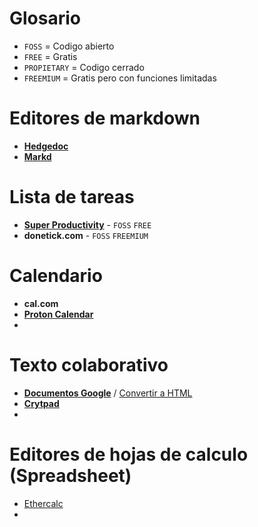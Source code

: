 # Glosario
- `FOSS` = Codigo abierto
- `FREE` = Gratis
- `PROPIETARY` = Codigo cerrado
- `FREEMIUM` = Gratis pero con funciones limitadas
# Editores de markdown
- [**Hedgedoc**](https://hedgedoc.org/)
- [**Markd**](https://markd.it/)
# Lista de tareas
- [**Super Productivity**](https://super-productivity.com/) - `FOSS` `FREE`
- **donetick.com** - `FOSS` `FREEMIUM`

# Calendario
- **cal.com**
- **[Proton Calendar](https://proton.me/calendar)**
- 

# Texto colaborativo
- [**Documentos Google**](https://workspace.google.com/products/docs/) / [Convertir a HTML](https://github.com/evbacher/gd2md-html)
- [**Crytpad**](https://cryptpad.fr)
- [](https://)

# Editores de hojas de calculo (Spreadsheet)
* [Ethercalc](https://ethercalc.net/)
* 
